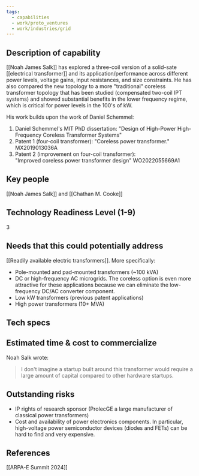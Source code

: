 ```yaml
---
tags:
  - capabilities
  - work/proto_ventures
  - work/industries/grid
---
```

## Description of capability
[[Noah James Salk]] has explored a three-coil version of a solid-sate [[electrical transformer]] and its application/performance across different power levels, voltage gains, input resistances, and size constraints. He has also compared the new topology to a more "traditional" coreless transformer topology that has been studied (compensated two-coil IPT systems) and showed substantial benefits in the lower frequency regime, which is critical for power levels in the 100's of kW.

His work builds upon the work of Daniel Schemmel:
1. Daniel Schemmel's MIT PhD dissertation: "Design of High-Power High-Frequency Coreless Transformer Systems"
2. Patent 1 (four-coil transformer): "Coreless power transformer." MX2019013036A
3. Patent 2 (improvement on four-coil transformer): "Improved coreless power transformer design" WO2022055669A1
## Key people
[[Noah James Salk]] and [[Chathan M. Cooke]]

## Technology Readiness Level (1-9)
3

## Needs that this could potentially address
[[Readily available electric transformers]]. More specifically:
- Pole-mounted and pad-mounted transformers (~100 kVA)
- DC or high-frequency AC microgrids. The coreless option is even more attractive for these applications because we can eliminate the low-frequency DC/AC converter component.
- Low kW transformers (previous patent applications)
- High power transformers (10+ MVA)

## Tech specs


## Estimated time & cost to commercialize
Noah Salk wrote:
>I don't imagine a startup built around this transformer would require a large amount of capital compared to other hardware startups.

## Outstanding risks
- IP rights of research sponsor (ProlecGE a large manufacturer of classical power transformers)
- Cost and availability of power electronics components. In particular, high-voltage power semiconductor devices (diodes and FETs) can be hard to find and very expensive.

## References
[[ARPA-E Summit 2024]]